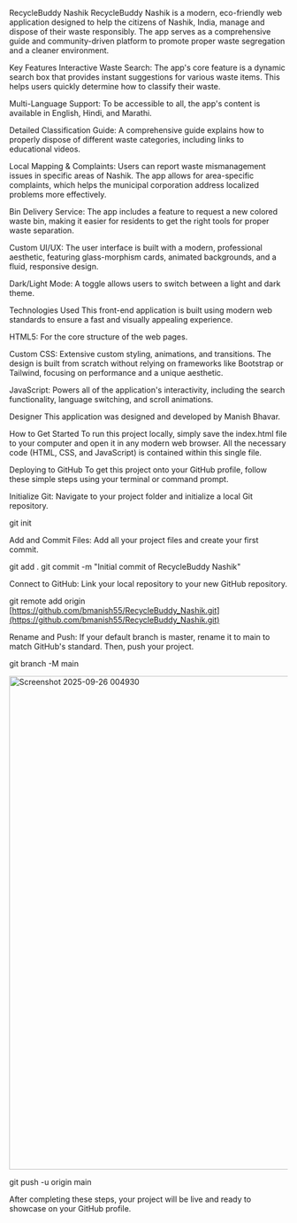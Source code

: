 RecycleBuddy Nashik
RecycleBuddy Nashik is a modern, eco-friendly web application designed to help the citizens of Nashik, India, manage and dispose of their waste responsibly. The app serves as a comprehensive guide and community-driven platform to promote proper waste segregation and a cleaner environment.

Key Features
Interactive Waste Search: The app's core feature is a dynamic search box that provides instant suggestions for various waste items. This helps users quickly determine how to classify their waste.

Multi-Language Support: To be accessible to all, the app's content is available in English, Hindi, and Marathi.

Detailed Classification Guide: A comprehensive guide explains how to properly dispose of different waste categories, including links to educational videos.

Local Mapping & Complaints: Users can report waste mismanagement issues in specific areas of Nashik. The app allows for area-specific complaints, which helps the municipal corporation address localized problems more effectively.

Bin Delivery Service: The app includes a feature to request a new colored waste bin, making it easier for residents to get the right tools for proper waste separation.

Custom UI/UX: The user interface is built with a modern, professional aesthetic, featuring glass-morphism cards, animated backgrounds, and a fluid, responsive design.

Dark/Light Mode: A toggle allows users to switch between a light and dark theme.

Technologies Used
This front-end application is built using modern web standards to ensure a fast and visually appealing experience.

HTML5: For the core structure of the web pages.

Custom CSS: Extensive custom styling, animations, and transitions. The design is built from scratch without relying on frameworks like Bootstrap or Tailwind, focusing on performance and a unique aesthetic.

JavaScript: Powers all of the application's interactivity, including the search functionality, language switching, and scroll animations.

Designer
This application was designed and developed by Manish Bhavar.

How to Get Started
To run this project locally, simply save the index.html file to your computer and open it in any modern web browser. All the necessary code (HTML, CSS, and JavaScript) is contained within this single file.

Deploying to GitHub
To get this project onto your GitHub profile, follow these simple steps using your terminal or command prompt.

Initialize Git: Navigate to your project folder and initialize a local Git repository.

git init

Add and Commit Files: Add all your project files and create your first commit.

git add .
git commit -m "Initial commit of RecycleBuddy Nashik"

Connect to GitHub: Link your local repository to your new GitHub repository.

git remote add origin [https://github.com/bmanish55/RecycleBuddy_Nashik.git](https://github.com/bmanish55/RecycleBuddy_Nashik.git)

Rename and Push: If your default branch is master, rename it to main to match GitHub's standard. Then, push your project.

git branch -M main



<img width="1896" height="891" alt="Screenshot 2025-09-26 004930" src="https://github.com/user-attachments/assets/03f9b13b-5c3d-44c7-b879-54d2213992ae" />

git push -u origin main

After completing these steps, your project will be live and ready to showcase on your GitHub profile.
